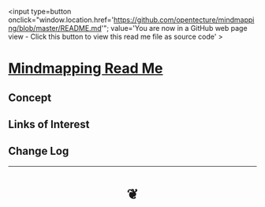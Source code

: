 <span style=display:none; >[You are now in a GitHub source code view - click this link to view Read Me file as a web page]( https://opentecture.github.io/mindmapping#tootoo-templates/README.md "View file as a web page." ) </span>
<input type=button onclick="window.location.href='https://github.com/opentecture/mindmapping/blob/master/README.md'";
value='You are now in a GitHub web page view - Click this button to view this read me file as source code' >

# [Mindmapping Read Me]( #tootoo-templates/README.md )

<!--
<iframe src=https://pushme-pullyou.github.io/tootoo-templates/basic-html.html width=100% height=500px ></iframe>
_basic-html.html_
<span style="display: none" >Iframes are not viewable in GitHub source code view</span>

## Full Screen: []( .html )
-->


## Concept


## Links of Interest


## Change Log


***


# <center title="hello!" ><a href=javascript:window.scrollTo(0,0); style=text-decoration:none; > ❦ </a></center>
